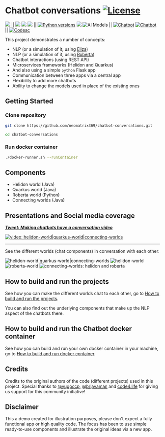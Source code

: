 # Chatbot conversations [![License](https://img.shields.io/badge/License-Apache%202.0-blue.svg)](https://opensource.org/licenses/Apache-2.0)

![](https://img.shields.io/badge/java-8_|_11-blue) || ![](https://img.shields.io/badge/powered%20by-GraalVM-brightgreen)
![](https://img.shields.io/badge/powered%20by-Helidon-lightblue)
![](https://img.shields.io/badge/powered%20by-Quarkus-salmon)
||
[![Python versions](https://img.shields.io/pypi/pyversions/nlp_profiler.svg)](https://pypi.org/project/nlp_profiler/) 
![](https://img.shields.io/badge/powered%20by-Flask-purple)
![AI Models](https://img.shields.io/badge/powered%20by%20AI%20Models%20(NLP)-Eliza%20|%20RoBERTa-lightgrey)
||
[![Chatbot](https://img.shields.io/docker/pulls/neomatrix369/chatbot.svg)](https://hub.docker.com/r/neomatrix369/chatbot)
[![Chatbot](https://img.shields.io/docker/pulls/yugoccp/chatbot.svg)](https://hub.docker.com/r/yugoccp/chatbot)
||
[![Codeac](https://static.codeac.io/badges/2-471206886.svg "Codeac")](https://app.codeac.io/github/yugoccp/chatbot-conversations)

This project demonstrates a number of concepts:

- NLP (or a simulation of it, using [Eliza](#Eliza))
- NLP (or a simulation of it, using [Roberta](#Roberta))
- Chatbot interactions (using REST API)
- Microservices frameworks (Helidon and Quarkus)
- And also using a simple `python` Flask app 
- Communication between three apps via a central app
- Flexibility to add more chatbots
- Ability to change the models used in place of the existing ones

## Getting Started

### Clone repository
```bash
git clone https://github.com/neomatrix369/chatbot-conversations.git

cd chatbot-conversations
```

### Run docker container
```bash
./docker-runner.sh --runContainer
```
## Components

- Helidon world (Java)
- Quarkus world (Java)
- Roberta world (Python)
- Connecting worlds (Java)
  
## Presentations and Social media coverage

_**[Tweet: Making chatbots have a conversation video](https://twitter.com/theNeomatrix369/status/1287293868376039424)**_

[![video: helidon-world|quarkus-world|connecting-worlds](https://user-images.githubusercontent.com/1570917/88921265-20fa6780-d266-11ea-8e32-9debd9dc5710.png)](https://www.youtube.com/watch?v=2daclN-yAfI&feature=youtu.be&t=2747 "Video: Chatbots talking to each other in action")

--- 

See the different worlds (chat components) in conversation with each other:

![helidon-world|quarkus-world|connecting-worlds](https://user-images.githubusercontent.com/1570917/87869702-9bd79e80-c999-11ea-86d0-3cfd16aa1d84.png)
![helidon-world](https://user-images.githubusercontent.com/1570917/87869761-0ab4f780-c99a-11ea-9a36-b72e09dd63d5.png)
![roberta-world](https://user-images.githubusercontent.com/1570917/87869763-0dafe800-c99a-11ea-836a-ccf269887997.png)
![connecting-worlds: helidon and roberta](https://user-images.githubusercontent.com/1570917/87869767-10aad880-c99a-11ea-919b-283b23b043c8.png)

## How to build and run the projects

See how you can make the different worlds chat to each other, go to [How to build and run the projects](./how-to-build-and-run-the-projects.md).

You can also find out the underlying components that make up the NLP aspect of the chatbots there.

## How to build and run the Chatbot docker container

See how you can build and run your own docker container in your machine, go to [How to build and run docker container](./how-to-build-and-run-docker-container.md).


## Credits

Credits to the original authors of the code (different projects) used in this project.
Special thanks to [@yugoccp](https://github.com/yugoccp), [@brjavaman](https://github.com/brjavaman) and [code4.life](https://code4.life) for giving us support for this community initiative!

## Disclaimer

This a demo created for illustration purposes, please don't expect a fully functional app or high quality code.
The focus has been to use simple ready-to-use components and illustrate the original ideas via a new app.
